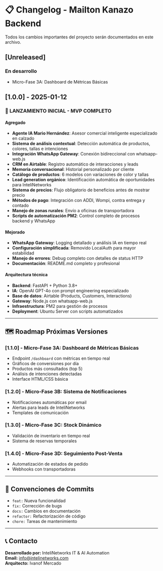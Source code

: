 # 📋 Changelog - Mailton Kanazo Backend

Todos los cambios importantes del proyecto serán documentados en este archivo.

## [Unreleased]

### En desarrollo
- Micro-Fase 3A: Dashboard de Métricas Básicas

## [1.0.0] - 2025-01-12

### 🎉 **LANZAMIENTO INICIAL - MVP COMPLETO**

#### Agregado
- **Agente IA Mario Hernández**: Asesor comercial inteligente especializado en calzado
- **Sistema de análisis contextual**: Detección automática de productos, colores, tallas e intenciones
- **Integración WhatsApp Gateway**: Conexión bidireccional con whatsapp-web.js
- **CRM en Airtable**: Registro automático de interacciones y leads
- **Memoria conversacional**: Historial personalizado por cliente
- **Catálogo de productos**: 6 modelos con variaciones de color y tallas
- **Lead generation orgánico**: Identificación automática de oportunidades para InteliNetworks
- **Sistema de precios**: Flujo obligatorio de beneficios antes de mostrar precio
- **Métodos de pago**: Integración con ADDI, Wompi, contra entrega y contado
- **Manejo de zonas rurales**: Envío a oficinas de transportadora
- **Scripts de automatización PM2**: Control completo de procesos backend y WhatsApp

#### Mejorado
- **WhatsApp Gateway**: Logging detallado y análisis IA en tiempo real
- **Configuración simplificada**: Removido LocalAuth para mayor estabilidad
- **Manejo de errores**: Debug completo con detalles de status HTTP
- **Documentación**: README.md completo y profesional

#### Arquitectura técnica
- **Backend**: FastAPI + Python 3.8+
- **IA**: OpenAI GPT-4o con prompt engineering especializado
- **Base de datos**: Airtable (Products, Customers, Interactions)
- **Gateway**: Node.js con whatsapp-web.js
- **Infraestructura**: PM2 para gestión de procesos
- **Deployment**: Ubuntu Server con scripts automatizados

---

## 🗺️ Roadmap Próximas Versiones

### [1.1.0] - Micro-Fase 3A: Dashboard de Métricas Básicas
- Endpoint `/dashboard` con métricas en tiempo real
- Gráficos de conversiones por día
- Productos más consultados (top 5)
- Análisis de intenciones detectadas
- Interface HTML/CSS básica

### [1.2.0] - Micro-Fase 3B: Sistema de Notificaciones
- Notificaciones automáticas por email
- Alertas para leads de InteliNetworks
- Templates de comunicación

### [1.3.0] - Micro-Fase 3C: Stock Dinámico
- Validación de inventario en tiempo real
- Sistema de reservas temporales

### [1.4.0] - Micro-Fase 3D: Seguimiento Post-Venta
- Automatización de estados de pedido
- Webhooks con transportadoras

---

## 📝 Convenciones de Commits

- `feat:` Nueva funcionalidad
- `fix:` Corrección de bugs
- `docs:` Cambios en documentación
- `refactor:` Refactorización de código
- `chore:` Tareas de mantenimiento

---

## 📞 Contacto

**Desarrollado por:** InteliNetworks IT & AI Automation  
**Email:** info@intelinetworks.com  
**Arquitecto:** Ivanof Mercado
